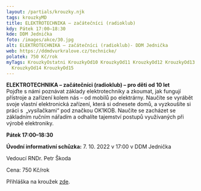 ```yaml
---
layout: /partials/krouzky.njk
tags: krouzkyMD
title: ELEKTROTECHNIKA – začátečníci (radioklub)
kdy: Pátek 17:00–18:30
kde: DDM Jednička
foto: /images/akce/30.jpg
alt: ELEKTROTECHNIKA – začátečníci (radioklub)- DDM Jednička
web: https://ddmdvurkralove.cz/technicke/
polatek: 750 Kč/rok
myTags: KrouzkyOstatni KrouzkyOd10 KrouzkyOd11 KrouzkyOd12 KrouzkyOd13
  KrouzkyOd14 KrouzkyOd15
---
```

<!--StartFragment-->

**ELEKTROTECHNIKA – začátečníci (radioklub) – pro děti od 10 let**\
Pojďte s námi poznávat základy elektrotechniky a zkoumat, jak fungují přístroje a zařízení kolem nás – od mobilů po elektrárny. Naučíte se vyrábět svoje vlastní elektronická zařízení, která si odnesete domů, a vyzkoušíte si práci s  „vysílačkami“ pod značkou OK1KOB. Naučíte se zacházet se základním ručním nářadím a odhalíte tajemství postupů využívaných při výrobě elektroniky.

**Pátek 17:00–18:30**

**Úvodní informativní schůzka:** 7. 10. 2022 v 17:00 v DDM Jednička

Vedoucí RNDr. Petr Škoda

Cena: 750 Kč/rok

Přihláška na kroužek [zde](https://ddmdvurkralove.cz/prihlaska/).

<!--EndFragment-->